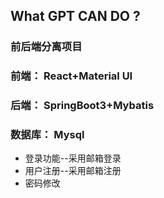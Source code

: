 ## What GPT CAN DO ?
### 前后端分离项目
### 前端： React+Material UI
### 后端： SpringBoot3+Mybatis
### 数据库： Mysql

* 登录功能--采用邮箱登录
* 用户注册--采用邮箱注册
* 密码修改